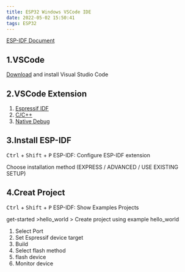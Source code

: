 ```yaml
---
title: ESP32 Windows VSCode IDE
date: 2022-05-02 15:50:41
tags: ESP32
---
```


[ESP-IDF Document](https://docs.espressif.com/projects/esp-idf/en/latest/esp32/get-started/index.html)

##  1.VSCode

[Download](https://code.visualstudio.com/download) and install  Visual Studio Code

## 2.VSCode Extension

1. [Espressif IDF](https://marketplace.visualstudio.com/items?itemName=espressif.esp-idf-extension)
2. [C/C++](https://marketplace.visualstudio.com/items?itemName=ms-vscode.cpptools)
3. [Native Debug](https://marketplace.visualstudio.com/items?itemName=webfreak.debug)

## 3.Install ESP-IDF

<kbd>Ctrl</kbd> + <kbd>Shift</kbd> + <kbd>P</kbd>  ESP-IDF: Configure ESP-IDF extension

Choose installation method (EXPRESS / ADVANCED / USE EXISTING SETUP)

## 4.Creat Project

<kbd>Ctrl</kbd> + <kbd>Shift</kbd> + <kbd>P</kbd> ESP-IDF: Show Examples Projects

get-started >hello_world > Create project using example hello_world

1. Select Port
2. Set Espressif device target
3. Build
4. Select flash method
5. flash device
6. Monitor device
